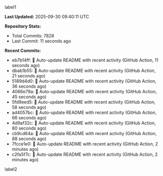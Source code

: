 
label1 
<!-- ACTIVITY_START -->
**Last Updated:** 2025-09-30 09:40:11 UTC

**Repository Stats:**
- Total Commits: 7828
- Last Commit: 11 seconds ago

**Recent Commits:**
- eb7b14ff: 🤖 Auto-update README with recent activity (GitHub Action, 11 seconds ago)
- dbab1b55: 🤖 Auto-update README with recent activity (GitHub Action, 21 seconds ago)
- 5189d4d0: 🤖 Auto-update README with recent activity (GitHub Action, 36 seconds ago)
- 4066e79a: 🤖 Auto-update README with recent activity (GitHub Action, 45 seconds ago)
- 5fd9eed5: 🤖 Auto-update README with recent activity (GitHub Action, 58 seconds ago)
- ad4057bc: 🤖 Auto-update README with recent activity (GitHub Action, 66 seconds ago)
- 4d9af32c: 🤖 Auto-update README with recent activity (GitHub Action, 80 seconds ago)
- cb9cd64a: 🤖 Auto-update README with recent activity (GitHub Action, 88 seconds ago)
- 7fcce1e0: 🤖 Auto-update README with recent activity (GitHub Action, 2 minutes ago)
- c2fa5f7c: 🤖 Auto-update README with recent activity (GitHub Action, 2 minutes ago)
<!-- ACTIVITY_END -->

label2
